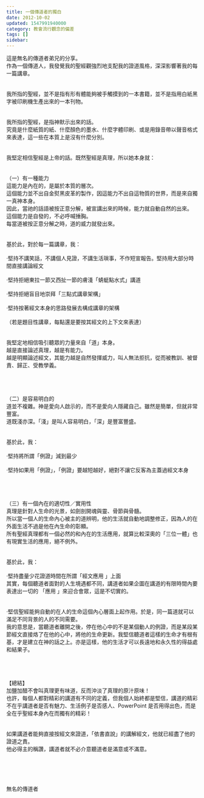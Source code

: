 ```yaml
---
title: 一個傳道者的獨白
date: 2012-10-02
updated: 1547991940000
category: 教會流行觀念的偏差
tags: []
sidebar: 
---
```


<p>這是無名的傳道者弟兄的分享。<!--more--><br/>作為一個傳道人，我發覺我的聖經觀強烈地支配我的證道風格，深深影響著我的每一篇講章。<br/> <br/><br/>我所指的聖經，並不是指有形有體能夠被手觸摸到的一本書籍，並不是指用白紙黑字被印刷機生產出來的一本刊物。<br/> <br/><br/>我所指的聖經，是指神默示出來的話。<br/>究竟是什麼紙質的紙、什麼顏色的墨水、什麼字體印刷、或是用錄音帶以聲音格式來表達，這一些在本質上是沒有什麼分別。<br/> <br/><br/>我堅定相信聖經是上帝的話。既然聖經是真理，所以她本身就：<br/> <br/><br/>（一）有一種能力<br/>這能力是內在的，是屬於本質的層次。<br/>這個能力並不出自金熨黑皮革的製作，因這能力不出自這物質的世界，而是來自獨一真神本身。<br/>因此，當祂的話語被按正意分解，被宣講出來的時候，能力就自動自然的出來。<br/>這個能力是自發的，不必呼喊捶胸。<br/>每當道被按正意分解之時，道的威力就發出來。<br/> <br/><br/>基於此，對於每一篇講章，我：<br/> <br/>‧堅持不講笑話，不講個人見證，不講生活瑣事，不作短宣報告。堅持用大部分時間直接講論經文<br/> <br/>‧堅持拒絕東拉一節又西扯一節的膚淺「蜻蜓點水式」講道<br/> <br/>‧堅持拒絕盲目地崇拜「三點式講章架構」<br/> <br/>‧堅持按著經文本身的思路發展去構成講章的架構<br/> <br/>（若是題目性講章，每點還是要按其經文的上下文來表達）<br/> <br/><br/>我堅定地相信吸引聽眾的力量來自「道」本身。<br/>越是直接論述真理，越是有能力。<br/>越是明顯論述經文，其能力越是自然發揮威力，叫人無法拒抗，從而被教訓、被督責、歸正、受教學義。<br/><br/><br/><br/><br/>（二）是容易明白的<br/>道並不複雜。神是愛向人啟示的，而不是愛向人隱藏自己。雖然是簡單，但就非常豐富。<br/>道既淺亦深。「淺」是叫人容易明白，「深」是豐富豐盛。<br/> <br/><br/>基於此，我：<br/> <br/>‧堅持將所謂「例證」減到最少<br/> <br/>‧堅持如果用「例證」，「例證」要越短越好，絕對不讓它反客為主蓋過經文本身<br/> <br/><br/><br/><br/>（三）有一個內在的適切性／實用性<br/>真理是針對人生命的光景，如劍剖開魂與靈、骨節與骨髓。<br/>所以當一個人的生命內心被主的道辨明，他的生活就自動地調整修正，因為人的在外面生活不過是他在內生命的彰顯。<br/>所有聖經真理都有一個必然的和內在的生活應用，就算比較深奧的「三位一體」也有現實生活的應用，絕不例外。<br/> <br/><br/>基於此，我：<br/> <br/>‧堅持盡量少花證道時間在所謂「經文應用 」上面<br/>其實，每個聽道者面對的人生境遇都不同，講道者如果企圖在講道的有限時間內要表達出一切的 「應用 」來迎合會眾，這是不切實的。<br/> <br/><br/>‧堅信聖經能夠自動的在人的生命這個內心層面上起作用。於是，同一篇道就可以滿足不同背景的人的不同需要。<br/>我的意思是，當聽道者離開之後，停在他心中的不是某個動人的例證，而是某段某節經文直接烙了在他的心中，將他的生命更新。我堅信聽道者這樣的生命才有根有基，才是建立在神的話之上。亦是這樣，他的生活才可以長遠地和永久性的得益處和結果子。<br/><br/><br/><br/><br/>【總結】<br/>加鹽加醋不會叫真理更有味道，反而沖淡了真理的原汁原味！<br/>也許，每個人都對精彩的講道有不同的定義，但我個人始終都是堅信，講道的精彩不在乎講道者是否有魅力、生活例子是否感人、PowerPoint 是否用得出色，而是全在乎聖經本身內在而獨有的精彩！<br/><br/><br/>如果講道者能夠直接按經文來證道，「依書直說」的講解經文，他就已經盡了他的證道之責。<br/>他必得主的稱讚，講道者就不必介意聽道者是滿意或不滿意。<br/><br/><br/><br/><br/><br/>無名的傳道者<br/><br/><br/><br/><br/><br/></p>